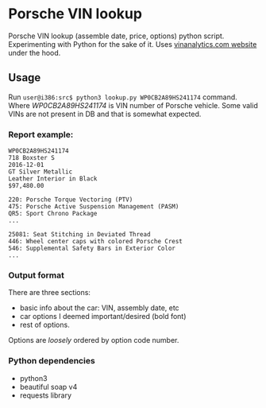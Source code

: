 # Porsche VIN lookup
Porsche VIN lookup (assemble date, price, options) python script.
Experimenting with Python for the sake of it.
Uses [vinanalytics.com website](https://vinanalytics.com) under the hood.

## Usage
Run `user@i386:src$ python3 lookup.py WP0CB2A89HS241174` command.
Where _WP0CB2A89HS241174_ is VIN number of Porsche vehicle.
Some valid VINs are not present in DB and that is somewhat expected.

### Report example:
```
WP0CB2A89HS241174
718 Boxster S
2016-12-01
GT Silver Metallic
Leather Interior in Black
$97,480.00

220: Porsche Torque Vectoring (PTV)
475: Porsche Active Suspension Management (PASM)
QR5: Sport Chrono Package
...

25081: Seat Stitching in Deviated Thread
446: Wheel center caps with colored Porsche Crest
546: Supplemental Safety Bars in Exterior Color
...
```

### Output format
There are three sections:
- basic info about the car: VIN, assembly date, etc
- car options I deemed important/desired (bold font)
- rest of options.

Options are _loosely_ ordered by option code number.

### Python dependencies
- python3
- beautiful soap v4
- requests library
